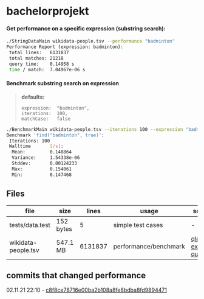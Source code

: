 # bachelorprojekt

#### Get performance on a specific expression (substring search):
```bash
./StringDataMain wikidata-people.tsv --performance "badminton"
Performance Report (expression: badminton):
 total lines:   6131837
 total matches: 21218
 query time:    0.14958 s
 time / match:  7.04967e-06 s

 ```

#### Benchmark substring search on expression
> **defaults:**
> ```
> expression:  "badminton",
> iterations:  100,
> matchCase:   false
> ```
```bash
./BenchmarkMain wikidata-people.tsv --iterations 100 --expression "badminton" --matchCase
Benchmark 'find("badminton", true)':
 Iterations: 100
 Walltime       [/s]:
  Mean:         0.148864
  Variance:     1.54338e-06
  Stddev:       0.00124233
  Max:          0.154061
  Min:          0.147468
```

## Files
| file                      | size      | lines   | usage                 | source                                                                    | Download                                                          |
|---------------------------|-----------|---------|-----------------------|---------------------------------------------------------------------------|-------------------------------------------------------------------|
| tests/data.test           | 152 bytes | 5       | simple test cases     | -                                                                         | -                                                                 |
| wikidata-people.tsv       | 547.1 MB  | 6131837 | performance/benchmark | [qlever example query](https://qlever.cs.uni-freiburg.de/wikidata/P1IH3H) | [download](https://qlever.cs.uni-freiburg.de/wikidata/P1IH3H#tsv) |

## commits that changed performance
02.11.21 22:10 - [c8f8ce78716e00ba2b108a8fe8bdba8fd9894471](https://github.com/lfreist/bachelorprojekt/commit/c8f8ce78716e00ba2b108a8fe8bdba8fd9894471)
